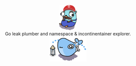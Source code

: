 <div align="center">
<img src="images/goigi.png" height="80" />
</div>
<div align="center">
Go leak plumber and namespace &amp; incontinentainer explorer.
</div>
<div align="center">
<img src="images/incontinentainer.png" height="80"/>
</div>
